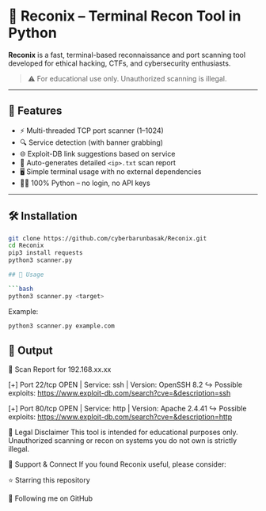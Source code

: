 # 🔎 Reconix – Terminal Recon Tool in Python

**Reconix** is a fast, terminal-based reconnaissance and port scanning tool developed for ethical hacking, CTFs, and cybersecurity enthusiasts.

> ⚠ For educational use only. Unauthorized scanning is illegal.

---

## 🚀 Features

- ⚡ Multi-threaded TCP port scanner (1–1024)
- 🔍 Service detection (with banner grabbing)
- 🌐 Exploit-DB link suggestions based on service
- 📄 Auto-generates detailed `<ip>.txt` scan report
- 🖥 Simple terminal usage with no external dependencies
- 🧑‍💻 100% Python – no login, no API keys

---


## 🛠 Installation

```bash
git clone https://github.com/cyberbarunbasak/Reconix.git
cd Reconix
pip3 install requests
python3 scanner.py

## 🧪 Usage

```bash
python3 scanner.py <target>
```

Example:

```bash
python3 scanner.py example.com
```

## 📝 Output
📄 Scan Report for 192.168.xx.xx

[+] Port 22/tcp OPEN | Service: ssh | Version: OpenSSH 8.2
↪ Possible exploits: https://www.exploit-db.com/search?cve=&description=ssh

[+] Port 80/tcp OPEN | Service: http | Version: Apache 2.4.41
↪ Possible exploits: https://www.exploit-db.com/search?cve=&description=http

📌 Legal Disclaimer
This tool is intended for educational purposes only.
Unauthorized scanning or recon on systems you do not own is strictly illegal.

🙌 Support & Connect
If you found Reconix useful, please consider:

⭐ Starring this repository

👤 Following me on GitHub
